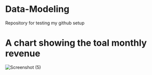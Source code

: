 # Data-Modeling
Repository for testing my github setup

# A chart showing the toal monthly revenue
![Screenshot (5)](https://github.com/Realkennethedet/Data-Modeling/assets/162049743/39635a1a-67d3-4d04-bfee-7433ca6d7e43)
